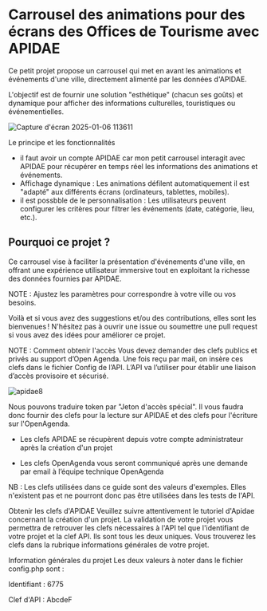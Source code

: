 # Carrousel des animations pour des écrans des Offices de Tourisme avec APIDAE  

Ce petit projet propose un carrousel qui met en avant les animations et événements d'une ville, directement alimenté par les données d'APIDAE. 

L'objectif est de fournir une solution "esthétique" (chacun ses goûts) et dynamique pour afficher des informations culturelles, touristiques ou événementielles.  

![Capture d'écran 2025-01-06 113611](https://github.com/user-attachments/assets/90410c41-1a25-4717-ba26-d8a802cabfbd)



Le principe et les fonctionnalités  
- il faut avoir un compte APIDAE car mon petit carrousel interagit avec APIDAE pour récupérer en temps réel les informations des animations et événements.  
- Affichage dynamique : Les animations défilent automatiquement il est "adapté" aux différents écrans (ordinateurs, tablettes, mobiles).  
- il est possbble de le personnalisation : Les utilisateurs peuvent configurer les critères pour filtrer les événements (date, catégorie, lieu, etc.).  

## Pourquoi ce projet ?  

Ce carrousel vise à faciliter la présentation d'événements d'une ville, en offrant une expérience utilisateur immersive tout en exploitant la richesse des données fournies par APIDAE.  

NOTE : Ajustez les paramètres pour correspondre à votre ville ou vos besoins.  

Voilà et si vous avez des suggestions et/ou des contributions, elles sont les bienvenues ! N'hésitez pas à ouvrir une issue ou soumettre une pull request si vous avez des idées pour améliorer ce projet.  


NOTE : Comment obtenir l'accès 
Vous devez demander des clefs publics et privés au support d’Open Agenda. Une fois reçu par mail, on insère ces clefs dans le fichier Config de l’API. L’API va l’utiliser pour établir une liaison d’accès provisoire et sécurisé.

![apidae8](https://github.com/user-attachments/assets/d625004c-0d79-4f31-98a3-96e60dc7d091)

Nous pouvons traduire token par "Jeton d'accès spécial". Il vous faudra donc fournir des clefs pour la lecture sur APIDAE et des clefs pour l'écriture sur l'OpenAgenda.

* Les clefs APIDAE se récupèrent depuis votre compte administrateur après la création d'un projet

* Les clefs OpenAgenda vous seront communiqué après une demande par email à l’équipe technique OpenAgenda

NB : Les clefs utilisées dans ce guide sont des valeurs d'exemples. Elles n'existent pas et ne pourront donc pas être utilisées dans les tests de l'API.

Obtenir les clefs d'APIDAE
Veuillez suivre attentivement le tutoriel d'Apidae concernant la création d'un projet. La validation de votre projet vous permettra de retrouver les clefs nécessaires à l'API tel que l'identifiant de votre projet et la clef API. Ils sont tous les deux uniques. Vous trouverez les clefs dans la rubrique informations générales de votre projet.


Information générales du projet
Les deux valeurs à noter dans le fichier config.php sont :

Identifiant :  6775

Clef d'API :  AbcdeF

